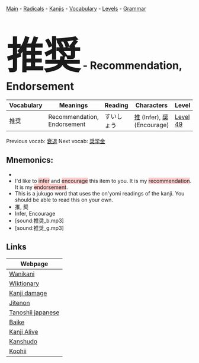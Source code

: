 <style> bigfont {font-size: 100px}</style>
[Main](../README.md) -
[Radicals](../radicals.md) -
[Kanjis](../kanjis.md) -
[Vocabulary](../vocabulary.md) -
[Levels](../levels.md) -
[Grammar](../grammar.md)
# <bigfont> 推奨</bigfont> - Recommendation, Endorsement 

| Vocabulary | Meanings | Reading | Characters | Level |
| --- | --- | --- | --- | --- |
| 推奨 | Recommendation, Endorsement | すいしょう |  [推](../kanjis/推.md) (Infer), [奨](../kanjis/奨.md) (Encourage) | [Level 49](../levels/wk_level49.md) |

Previous vocab: [衰退](衰退.md) Next vocab: [奨学金](奨学金.md) 

## Mnemonics:

* 
* I'd like to <span style="background-color:#ffcccb"> infer</span> and <span style="background-color:#ffcccb"> encourage</span> this item to you. It is my <span style="background-color:#ffcccb"> recommendation</span>. It is my <span style="background-color:#ffcccb"> endorsement</span>.
* This is a jukugo word that uses the on'yomi readings of the kanji. You should be able to read this on your own.
* 推, 奨
* Infer, Encourage
* [sound:推奨_b.mp3]
* [sound:推奨_g.mp3]


## Links 

| Webpage |
| --- |
| [Wanikani          ](https://www.wanikani.com/kanji/推奨) |
| [Wiktionary        ](https://en.wiktionary.org/wiki/推奨) |
| [Kanji damage      ](http://www.kanjidamage.com/kanji/search?utf8=✓&q=推奨) |
| [Jitenon           ](https://jitenon.com/kanji/推奨) |
| [Tanoshii japanese ](https://www.tanoshiijapanese.com/dictionary/kanji.cfm?k=推奨) |
| [Baike             ](https://baike.baidu.com/item/推奨) |
| [Kanji Alive       ](https://app.kanjialive.com/推奨) |
| [Kanshudo          ](https://www.kanshudo.com/searchmn?q=推奨) |
| [Koohii            ](https://kanji.koohii.com/study/kanji/推奨) |
